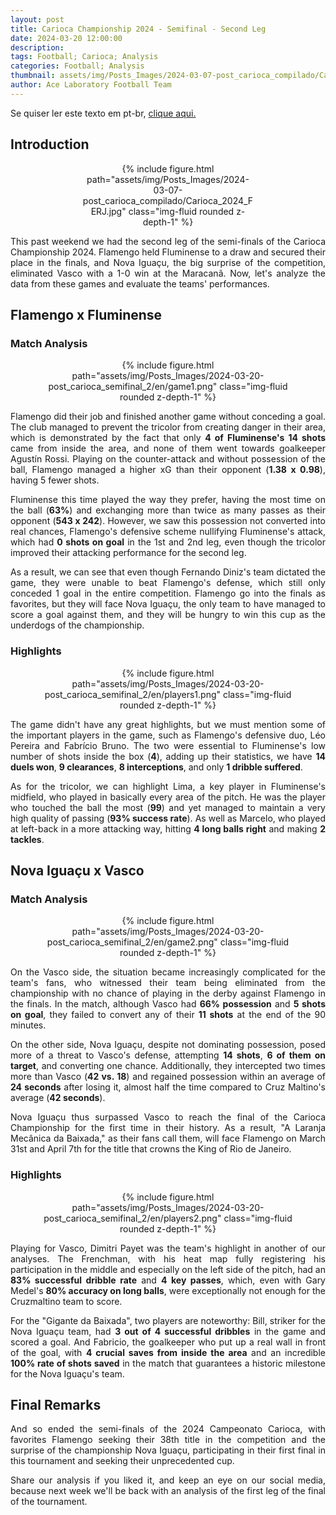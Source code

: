 ```yaml
---
layout: post
title: Carioca Championship 2024 - Semifinal - Second Leg
date: 2024-03-20 12:00:00
description:
tags: Football; Carioca; Analysis
categories: Football; Analysis
thumbnail: assets/img/Posts_Images/2024-03-07-post_carioca_compilado/Carioca_2024_FERJ.jpg
author: Ace Laboratory Football Team
---
```

<p align="justify">
Se quiser ler este texto em pt-br, <a href = "https://ac3lab.github.io/blog/2000/post_carioca_semifinal_2-pt/"> clique aqui.</a>
</p>

<h2>Introduction</h2>

<div style="width: 55%; margin: 0 auto; text-align: center;">
{% include figure.html path="assets/img/Posts_Images/2024-03-07-post_carioca_compilado/Carioca_2024_FERJ.jpg" class="img-fluid rounded z-depth-1" %}
</div>

<div style="text-align: justify">
<p align="justify">
This past weekend we had the second leg of the semi-finals of the Carioca Championship 2024. Flamengo held Fluminense to a draw and secured their place in the finals, and Nova Iguaçu, the big surprise of the competition, eliminated Vasco with a 1-0 win at the Maracanã. Now, let's analyze the data from these games and evaluate the teams' performances.
</p>
</div>

<h2>Flamengo x Fluminense</h2>

<div style="text-align: justify">

<h3>Match Analysis</h3>
<div style="width: 80%; margin: 0 auto; text-align: center;">
{% include figure.html path="assets/img/Posts_Images/2024-03-20-post_carioca_semifinal_2/en/game1.png" class="img-fluid rounded z-depth-1" %}
</div>

<p align="justify">
Flamengo did their job and finished another game without conceding a goal. The club managed to prevent the tricolor from creating danger in their area, which is demonstrated by the fact that only <b>4 of Fluminense's 14 shots</b> came from inside the area, and none of them went towards goalkeeper Agustín Rossi. Playing on the counter-attack and without possession of the ball, Flamengo managed a higher xG than their opponent (<b>1.38 x 0.98</b>), having 5 fewer shots.
</p>
<p align="justify">
Fluminense this time played the way they prefer, having the most time on the ball (<b>63%</b>) and exchanging more than twice as many passes as their opponent (<b>543 x 242</b>). However, we saw this possession not converted into real chances, Flamengo's defensive scheme nullifying Fluminense's attack, which had <b>0 shots on goal</b> in the 1st and 2nd leg, even though the tricolor improved their attacking performance for the second leg.
</p>
<p align="justify">As a result, we can see that even though Fernando Diniz's team dictated the game, they were unable to beat Flamengo's defense, which still only conceded 1 goal in the entire competition. Flamengo go into the finals as favorites, but they will face Nova Iguaçu, the only team to have managed to score a goal against them, and they will be hungry to win this cup as the underdogs of the championship.
</p>


<h3>Highlights</h3>

<div style="width: 80%; margin: 0 auto; text-align: center;">
{% include figure.html path="assets/img/Posts_Images/2024-03-20-post_carioca_semifinal_2/en/players1.png" class="img-fluid rounded z-depth-1" %}
</div>

<p align="justify">
The game didn't have any great highlights, but we must mention some of the important players in the game, such as Flamengo's defensive duo, Léo Pereira and Fabrício Bruno. The two were essential to Fluminense's low number of shots inside the box (<b>4</b>), adding up their statistics, we have <b>14 duels won</b>, <b>9 clearances</b>, <b>8 interceptions</b>, and only <b>1 dribble suffered</b>.
</p>

<p align="justify">
As for the tricolor, we can highlight Lima, a key player in Fluminense's midfield, who played in basically every area of the pitch. He was the player who touched the ball the most (<b>99</b>) and yet managed to maintain a very high quality of passing (<b>93% success rate</b>). As well as Marcelo, who played at left-back in a more attacking way, hitting <b>4 long balls right</b> and making <b>2 tackles</b>.

</p>

</div>

<h2>Nova Iguaçu x Vasco</h2>

<div style="text-align: justify">
<h3>Match Analysis</h3>
<div style="width: 80%; margin: 0 auto; text-align: center;">
{% include figure.html path="assets/img/Posts_Images/2024-03-20-post_carioca_semifinal_2/en/game2.png" class="img-fluid rounded z-depth-1" %}
</div>
<p align="justify">
On the Vasco side, the situation became increasingly complicated for the team's fans, who witnessed their team being eliminated from the championship with no chance of playing in the derby against Flamengo in the finals. In the match, although Vasco had <b>66% possession</b> and <b>5 shots on goal</b>, they failed to convert any of their <b>11 shots</b> at the end of the 90 minutes.
</p>

<p align="justify">On the other side, Nova Iguaçu, despite not dominating possession, posed more of a threat to Vasco's defense, attempting <b>14 shots</b>, <b>6 of them on target</b>, and converting one chance. Additionally, they intercepted two times more than Vasco (<b>42 vs. 18</b>) and regained possession within an average of <b>24 seconds</b> after losing it, almost half the time compared to Cruz Maltino's average (<b>42 seconds</b>).
</p>

<p align="justify">Nova Iguaçu thus surpassed Vasco to reach the final of the Carioca Championship for the first time in their history. As a result, "A Laranja Mecânica da Baixada," as their fans call them, will face Flamengo on March 31st and April 7th for the title that crowns the King of Rio de Janeiro.
</p>

<h3>Highlights</h3>

<div style="width: 80%; margin: 0 auto; text-align: center;">
{% include figure.html path="assets/img/Posts_Images/2024-03-20-post_carioca_semifinal_2/en/players2.png" class="img-fluid rounded z-depth-1" %}
</div>

<p align="justify">Playing for Vasco, Dimitri Payet was the team's highlight in another of our analyses. The Frenchman, with his heat map fully registering his participation in the middle and especially on the left side of the pitch, had an <b>83% successful dribble rate</b> and <b>4 key passes</b>, which, even with Gary Medel's <b>80% accuracy on long balls</b>, were exceptionally not enough for the Cruzmaltino team to score.</p>
<p align="justify">For the "Gigante da Baixada", two players are noteworthy: Bill, striker for the Nova Iguaçu team, had <b>3 out of 4 successful dribbles</b> in the game and scored a goal. And Fabricio, the goalkeeper who put up a real wall in front of the goal, with <b>4 crucial saves from inside the area</b> and an incredible <b>100% rate of shots saved</b> in the match that guarantees a historic milestone for the Nova Iguaçu's team.</p>
</div>

<h2>Final Remarks</h2>
<div style="text-align: justify">

<p align="justify">
And so ended the semi-finals of the 2024 Campeonato Carioca, with favorites Flamengo seeking their 38th title in the competition and the surprise of the championship Nova Iguaçu, participating in their first final in this tournament and seeking their unprecedented cup.
</p>

<p align="justify">
Share our analysis if you liked it, and keep an eye on our social media, because next week we'll be back with an analysis of the first leg of the final of the tournament.
</p>
</div>

